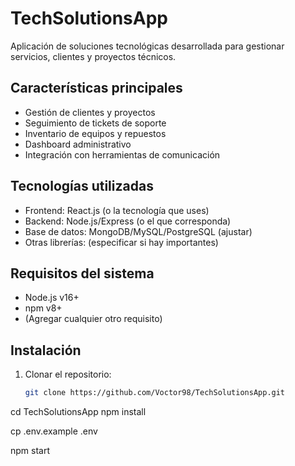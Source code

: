 # TechSolutionsApp

Aplicación de soluciones tecnológicas desarrollada para gestionar servicios, clientes y proyectos técnicos.

## Características principales

- Gestión de clientes y proyectos
- Seguimiento de tickets de soporte
- Inventario de equipos y repuestos
- Dashboard administrativo
- Integración con herramientas de comunicación

## Tecnologías utilizadas

- Frontend: React.js (o la tecnología que uses)
- Backend: Node.js/Express (o el que corresponda)
- Base de datos: MongoDB/MySQL/PostgreSQL (ajustar)
- Otras librerías: (especificar si hay importantes)

## Requisitos del sistema

- Node.js v16+
- npm v8+
- (Agregar cualquier otro requisito)

## Instalación

1. Clonar el repositorio:
   ```bash
   git clone https://github.com/Voctor98/TechSolutionsApp.git

cd TechSolutionsApp
npm install

cp .env.example .env

npm start
